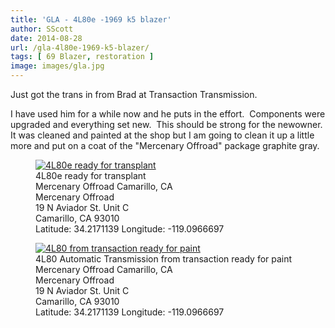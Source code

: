 ```yaml
---
title: 'GLA - 4L80e -1969 k5 blazer'
author: SScott
date: 2014-08-28
url: /gla-4l80e-1969-k5-blazer/
tags: [ 69 Blazer, restoration ]
image: images/gla.jpg
---
```

Just got the trans in from Brad at Transaction Transmission.

I have used him for a while now and he puts in the effort.  Components were upgraded and everything set new.  This should be strong for the newowner.  It was cleaned and painted at the shop but I am going to clean it up a little more and put on a coat of the "Mercenary Offroad" package graphite gray.

<figure itemprop="associatedMedia" itemscope itemtype="http://schema.org/ImageObject">
    <a href="http://img.scotttactical.com/images/legacy/generalleeanne/photo-2.JPG" itemprop="contentUrl" data-size="1200x800">
    <img src="http://img.scotttactical.com/images/legacy/generalleeanne/thumbs/thumbs_photo-2.JPG" itemprop="thumbnail" alt="4L80e ready for transplant" />
    </a>
    <figcaption itemprop="caption description">4L80e ready for transplant</figcaption>
    <span itemprop="author">Mercenary Offroad</span>
    <span itemprop="contentLocation">Camarillo, CA</span>
    <div itemscope itemtype="http://schema.org/Place">
      <span itemprop="name">Mercenary Offroad</span></h1>
        <div class="address" itemprop="address" itemscope itemtype="http://schema.org/PostalAddress">
          <span itemprop="streetAddress">19 N Aviador St. Unit C</span><br>
          <span itemprop="addressLocality">Camarillo</span>,
          <span itemprop="addressRegion">CA</span>
          <span itemprop="postalCode">93010</span>
        </div>
      <div itemprop="geo" itemscope itemtype="http://schema.org/GeoCoordinates">
        Latitude: 34.2171139
        Longitude: -119.0966697
        <meta itemprop="latitude" content="34.2171139" />
        <meta itemprop="longitude" content="-119.0966697" />
      </div>
    </div>
</figure>

<figure itemprop="associatedMedia" itemscope itemtype="http://schema.org/ImageObject">
    <a href="http://img.scotttactical.com/images/legacy/generalleeanne/photo-1.JPG" itemprop="contentUrl" data-size="1200x800">
    <img src="http://img.scotttactical.com/images/legacy/generalleeanne/thumbs/thumbs_photo-1.JPG" itemprop="thumbnail" alt="4L80 from transaction ready for paint" />
    </a>
    <figcaption itemprop="caption description">4L80 Automatic Transmission from transaction ready for paint</figcaption>
    <span itemprop="author">Mercenary Offroad</span>
    <span itemprop="contentLocation">Camarillo, CA</span>
    <div itemscope itemtype="http://schema.org/Place">
      <span itemprop="name">Mercenary Offroad</span></h1>
        <div class="address" itemprop="address" itemscope itemtype="http://schema.org/PostalAddress">
          <span itemprop="streetAddress">19 N Aviador St. Unit C</span><br>
          <span itemprop="addressLocality">Camarillo</span>,
          <span itemprop="addressRegion">CA</span>
          <span itemprop="postalCode">93010</span>
        </div>
      <div itemprop="geo" itemscope itemtype="http://schema.org/GeoCoordinates">
        Latitude: 34.2171139
        Longitude: -119.0966697
        <meta itemprop="latitude" content="34.2171139" />
        <meta itemprop="longitude" content="-119.0966697" />
      </div>
    </div>
</figure>
